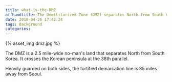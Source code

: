 ```yaml
---
title: what-is-the-DMZ
offhandtitle: The Demilitarized Zone (DMZ) separates North from South Korea.
date: 2018-04-26 17:42:24
tags: Background
categories:
---
```


{% asset_img dmz.jpg %}

The DMZ is a 2.5 mile-wide no-man's land that separates North from South Korea. It crosses the Korean peninsula at the 38th parallel.

Heavily guarded on both sides, the fortified demarcation line is 35 miles away from Seoul.
